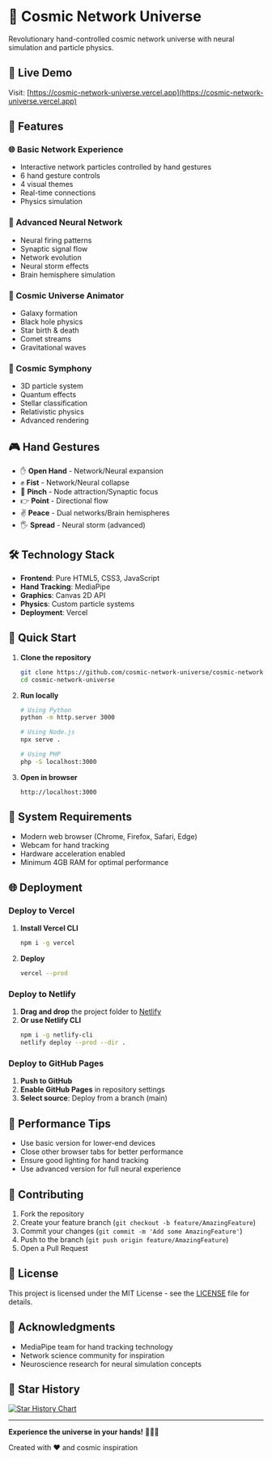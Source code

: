 # 🌌 Cosmic Network Universe

Revolutionary hand-controlled cosmic network universe with neural simulation and particle physics.

## 🚀 Live Demo

Visit: [https://cosmic-network-universe.vercel.app](https://cosmic-network-universe.vercel.app)

## 🌟 Features

### 🌐 Basic Network Experience
- Interactive network particles controlled by hand gestures
- 6 hand gesture controls
- 4 visual themes
- Real-time connections
- Physics simulation

### 🧠 Advanced Neural Network
- Neural firing patterns
- Synaptic signal flow
- Network evolution
- Neural storm effects
- Brain hemisphere simulation

### 🌌 Cosmic Universe Animator
- Galaxy formation
- Black hole physics
- Star birth & death
- Comet streams
- Gravitational waves

### 🎵 Cosmic Symphony
- 3D particle system
- Quantum effects
- Stellar classification
- Relativistic physics
- Advanced rendering

## 🎮 Hand Gestures

- ✋ **Open Hand** - Network/Neural expansion
- ✊ **Fist** - Network/Neural collapse
- 🤏 **Pinch** - Node attraction/Synaptic focus
- 👉 **Point** - Directional flow
- ✌️ **Peace** - Dual networks/Brain hemispheres
- 🖐️ **Spread** - Neural storm (advanced)

## 🛠️ Technology Stack

- **Frontend**: Pure HTML5, CSS3, JavaScript
- **Hand Tracking**: MediaPipe
- **Graphics**: Canvas 2D API
- **Physics**: Custom particle systems
- **Deployment**: Vercel

## 🚀 Quick Start

1. **Clone the repository**
   ```bash
   git clone https://github.com/cosmic-network-universe/cosmic-network-universe.git
   cd cosmic-network-universe
   ```

2. **Run locally**
   ```bash
   # Using Python
   python -m http.server 3000
   
   # Using Node.js
   npx serve .
   
   # Using PHP
   php -S localhost:3000
   ```

3. **Open in browser**
   ```
   http://localhost:3000
   ```

## 📱 System Requirements

- Modern web browser (Chrome, Firefox, Safari, Edge)
- Webcam for hand tracking
- Hardware acceleration enabled
- Minimum 4GB RAM for optimal performance

## 🌐 Deployment

### Deploy to Vercel

1. **Install Vercel CLI**
   ```bash
   npm i -g vercel
   ```

2. **Deploy**
   ```bash
   vercel --prod
   ```

### Deploy to Netlify

1. **Drag and drop** the project folder to [Netlify](https://netlify.com)
2. **Or use Netlify CLI**
   ```bash
   npm i -g netlify-cli
   netlify deploy --prod --dir .
   ```

### Deploy to GitHub Pages

1. **Push to GitHub**
2. **Enable GitHub Pages** in repository settings
3. **Select source**: Deploy from a branch (main)

## 🎯 Performance Tips

- Use basic version for lower-end devices
- Close other browser tabs for better performance
- Ensure good lighting for hand tracking
- Use advanced version for full neural experience

## 🤝 Contributing

1. Fork the repository
2. Create your feature branch (`git checkout -b feature/AmazingFeature`)
3. Commit your changes (`git commit -m 'Add some AmazingFeature'`)
4. Push to the branch (`git push origin feature/AmazingFeature`)
5. Open a Pull Request

## 📄 License

This project is licensed under the MIT License - see the [LICENSE](LICENSE) file for details.

## 🙏 Acknowledgments

- MediaPipe team for hand tracking technology
- Network science community for inspiration
- Neuroscience research for neural simulation concepts

## 🌟 Star History

[![Star History Chart](https://api.star-history.com/svg?repos=cosmic-network-universe/cosmic-network-universe&type=Date)](https://star-history.com/#cosmic-network-universe/cosmic-network-universe&Date)

---

**Experience the universe in your hands!** 🌌👐✨

Created with ❤️ and cosmic inspiration
